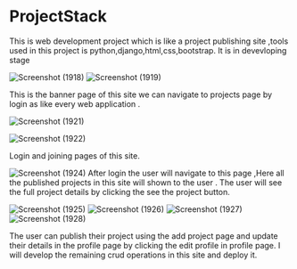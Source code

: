 # ProjectStack
This is web development project which is like a project publishing site ,tools used in this project is python,django,html,css,bootstrap.
It is in devevloping stage 


![Screenshot (1918)](https://user-images.githubusercontent.com/114894576/196029597-566064eb-1d3e-44e0-98a2-f39fe5d9d5da.png)
![Screenshot (1919)](https://user-images.githubusercontent.com/114894576/196029662-cce18684-3f9e-4ce7-ac80-090ea91b5e47.png)

This is the banner page of this site we can navigate to projects page  by login as like every web application .


![Screenshot (1921)](https://user-images.githubusercontent.com/114894576/196029732-67567b0e-fc39-4c34-be9c-addb7bda2053.png)


![Screenshot (1922)](https://user-images.githubusercontent.com/114894576/196029733-683a8d06-afd0-4e5c-be18-3eb95575d0ce.png)

Login and joining pages of this site.

![Screenshot (1924)](https://user-images.githubusercontent.com/114894576/196029803-ee4c52ed-cc45-4d98-90d4-abd37a2ada6c.png)
After login the user will navigate to this page ,Here all the published projects in this site will shown to the user .
The user will see the full project details by clicking the see the project button.

![Screenshot (1925)](https://user-images.githubusercontent.com/114894576/196029884-4b623532-4ad0-45b3-bb69-10b3df77ee52.png)
![Screenshot (1926)](https://user-images.githubusercontent.com/114894576/196029892-e62ed771-ca64-42c6-9cde-5604c18c50fb.png)
![Screenshot (1927)](https://user-images.githubusercontent.com/114894576/196029913-c290a19f-3635-43b4-afab-bb66402940f2.png)
![Screenshot (1928)](https://user-images.githubusercontent.com/114894576/196029916-02906bbf-b26f-4451-8c8e-fa51a5a8eb5f.png)

The user can publish their project using the add project page and update their details in the profile page by clicking the edit profile in profile page.
I will develop the remaining crud operations in this site and deploy it.
